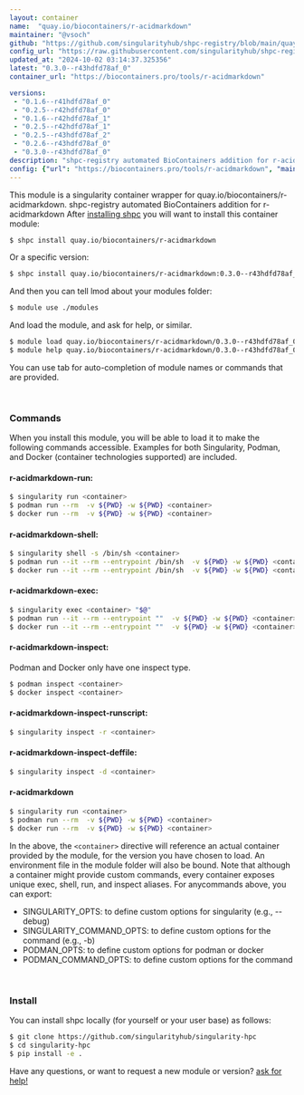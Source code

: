 ```yaml
---
layout: container
name:  "quay.io/biocontainers/r-acidmarkdown"
maintainer: "@vsoch"
github: "https://github.com/singularityhub/shpc-registry/blob/main/quay.io/biocontainers/r-acidmarkdown/container.yaml"
config_url: "https://raw.githubusercontent.com/singularityhub/shpc-registry/main/quay.io/biocontainers/r-acidmarkdown/container.yaml"
updated_at: "2024-10-02 03:14:37.325356"
latest: "0.3.0--r43hdfd78af_0"
container_url: "https://biocontainers.pro/tools/r-acidmarkdown"

versions:
 - "0.1.6--r41hdfd78af_0"
 - "0.2.5--r42hdfd78af_0"
 - "0.1.6--r42hdfd78af_1"
 - "0.2.5--r42hdfd78af_1"
 - "0.2.5--r43hdfd78af_2"
 - "0.2.6--r43hdfd78af_0"
 - "0.3.0--r43hdfd78af_0"
description: "shpc-registry automated BioContainers addition for r-acidmarkdown"
config: {"url": "https://biocontainers.pro/tools/r-acidmarkdown", "maintainer": "@vsoch", "description": "shpc-registry automated BioContainers addition for r-acidmarkdown", "latest": {"0.3.0--r43hdfd78af_0": "sha256:9f5b93b40c09560bf802db64039c83a97b8f5a884db4bf76df971bda7536beea"}, "tags": {"0.1.6--r41hdfd78af_0": "sha256:a7edbdc9be1f818ec92106cac309a6119de65fa0ff7c06e725a969eecdce043a", "0.2.5--r42hdfd78af_0": "sha256:19bc880273d27f37932f70c9d55a4224b9d948ced3d063ad549baaaea95d91e1", "0.1.6--r42hdfd78af_1": "sha256:70d982865584d6722aa58f54622f550c31eea31ffe136819c42dcece6af67fff", "0.2.5--r42hdfd78af_1": "sha256:a7ea1e1c54497cdd8fc79724ae77f535f37bca715be800ba9b8f52aae4e71a55", "0.2.5--r43hdfd78af_2": "sha256:e3405c7b2bc9c78172c68b067ae8d1860867cba14f8738f58d9ba24f4b05b2fb", "0.2.6--r43hdfd78af_0": "sha256:ecdde3e4939d5e3abf3cdded41f60136ad46330785ef9b51d71a6cf4f080c852", "0.3.0--r43hdfd78af_0": "sha256:9f5b93b40c09560bf802db64039c83a97b8f5a884db4bf76df971bda7536beea"}, "docker": "quay.io/biocontainers/r-acidmarkdown"}
---
```


This module is a singularity container wrapper for quay.io/biocontainers/r-acidmarkdown.
shpc-registry automated BioContainers addition for r-acidmarkdown
After [installing shpc](#install) you will want to install this container module:


```bash
$ shpc install quay.io/biocontainers/r-acidmarkdown
```

Or a specific version:

```bash
$ shpc install quay.io/biocontainers/r-acidmarkdown:0.3.0--r43hdfd78af_0
```

And then you can tell lmod about your modules folder:

```bash
$ module use ./modules
```

And load the module, and ask for help, or similar.

```bash
$ module load quay.io/biocontainers/r-acidmarkdown/0.3.0--r43hdfd78af_0
$ module help quay.io/biocontainers/r-acidmarkdown/0.3.0--r43hdfd78af_0
```

You can use tab for auto-completion of module names or commands that are provided.

<br>

### Commands

When you install this module, you will be able to load it to make the following commands accessible.
Examples for both Singularity, Podman, and Docker (container technologies supported) are included.

#### r-acidmarkdown-run:

```bash
$ singularity run <container>
$ podman run --rm  -v ${PWD} -w ${PWD} <container>
$ docker run --rm  -v ${PWD} -w ${PWD} <container>
```

#### r-acidmarkdown-shell:

```bash
$ singularity shell -s /bin/sh <container>
$ podman run --it --rm --entrypoint /bin/sh  -v ${PWD} -w ${PWD} <container>
$ docker run --it --rm --entrypoint /bin/sh  -v ${PWD} -w ${PWD} <container>
```

#### r-acidmarkdown-exec:

```bash
$ singularity exec <container> "$@"
$ podman run --it --rm --entrypoint ""  -v ${PWD} -w ${PWD} <container> "$@"
$ docker run --it --rm --entrypoint ""  -v ${PWD} -w ${PWD} <container> "$@"
```

#### r-acidmarkdown-inspect:

Podman and Docker only have one inspect type.

```bash
$ podman inspect <container>
$ docker inspect <container>
```

#### r-acidmarkdown-inspect-runscript:

```bash
$ singularity inspect -r <container>
```

#### r-acidmarkdown-inspect-deffile:

```bash
$ singularity inspect -d <container>
```



#### r-acidmarkdown

```bash
$ singularity run <container>
$ podman run --rm  -v ${PWD} -w ${PWD} <container>
$ docker run --rm  -v ${PWD} -w ${PWD} <container>
```


In the above, the `<container>` directive will reference an actual container provided
by the module, for the version you have chosen to load. An environment file in the
module folder will also be bound. Note that although a container
might provide custom commands, every container exposes unique exec, shell, run, and
inspect aliases. For anycommands above, you can export:

 - SINGULARITY_OPTS: to define custom options for singularity (e.g., --debug)
 - SINGULARITY_COMMAND_OPTS: to define custom options for the command (e.g., -b)
 - PODMAN_OPTS: to define custom options for podman or docker
 - PODMAN_COMMAND_OPTS: to define custom options for the command

<br>

### Install

You can install shpc locally (for yourself or your user base) as follows:

```bash
$ git clone https://github.com/singularityhub/singularity-hpc
$ cd singularity-hpc
$ pip install -e .
```

Have any questions, or want to request a new module or version? [ask for help!](https://github.com/singularityhub/singularity-hpc/issues)